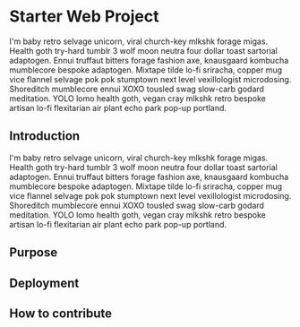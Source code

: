 # Starter Web Project
I'm baby retro selvage unicorn, viral church-key mlkshk forage migas. Health goth try-hard tumblr 3 wolf moon neutra four dollar toast sartorial adaptogen. Ennui truffaut bitters forage fashion axe, knausgaard kombucha mumblecore bespoke adaptogen. Mixtape tilde lo-fi sriracha, copper mug vice flannel selvage pok pok stumptown next level vexillologist microdosing. Shoreditch mumblecore ennui XOXO tousled swag slow-carb godard meditation. YOLO lomo health goth, vegan cray mlkshk retro bespoke artisan lo-fi flexitarian air plant echo park pop-up portland.
## Introduction
I'm baby retro selvage unicorn, viral church-key mlkshk forage migas. Health goth try-hard tumblr 3 wolf moon neutra four dollar toast sartorial adaptogen. Ennui truffaut bitters forage fashion axe, knausgaard kombucha mumblecore bespoke adaptogen. Mixtape tilde lo-fi sriracha, copper mug vice flannel selvage pok pok stumptown next level vexillologist microdosing. Shoreditch mumblecore ennui XOXO tousled swag slow-carb godard meditation. YOLO lomo health goth, vegan cray mlkshk retro bespoke artisan lo-fi flexitarian air plant echo park pop-up portland.
## Purpose
## Deployment
## How to contribute
